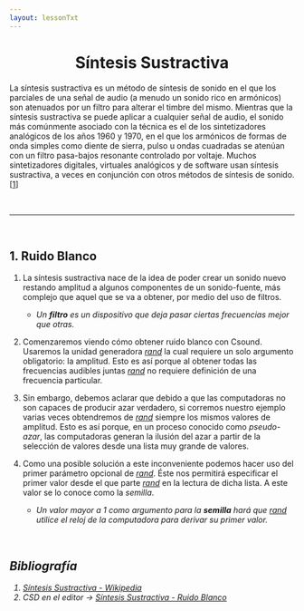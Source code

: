 ```yaml
---
layout: lessonTxt
---
```


# <center> Síntesis Sustractiva </center>


La síntesis sustractiva es un método de síntesis de sonido en el que los parciales de una señal de audio (a menudo un sonido rico en armónicos) son atenuados por un filtro para alterar el timbre del mismo. Mientras que la síntesis sustractiva se puede aplicar a cualquier señal de audio, el sonido más comúnmente asociado con la técnica es el de los sintetizadores analógicos de los años 1960 y 1970, en el que los armónicos de formas de onda simples como diente de sierra, pulso u ondas cuadradas se atenúan con un filtro pasa-bajos resonante controlado por voltaje. Muchos sintetizadores digitales, virtuales analógicos y de software usan síntesis sustractiva, a veces en conjunción con otros métodos de síntesis de sonido. [<a href="https://es.wikipedia.org/wiki/S%C3%ADntesis_substractiva">1</a>]

<br>
<hr>
<br>

## 1. Ruido Blanco

1. La síntesis sustractiva nace de la idea de poder crear un sonido nuevo restando amplitud a algunos componentes de un sonido-fuente, más complejo que aquel que se va a obtener, por medio del uso de filtros. 

      - <i>Un <b>filtro</b> es un dispositivo que deja pasar ciertas frecuencias mejor que otras.</i>

2. Comenzaremos viendo cómo obtener ruido blanco con Csound. Usaremos la unidad generadora <a href="http://www.csounds.com/manual/html/rand.html"><i>rand</i></a> la cual requiere un solo argumento obligatorio: la amplitud. Esto es así porque al obtener todas las frecuencias audibles juntas <a href="http://www.csounds.com/manual/html/rand.html"><i>rand</i></a> no requiere definición de una frecuencia particular.

3. Sin embargo, debemos aclarar que debido a que las computadoras no son capaces de producir azar verdadero, si corremos nuestro ejemplo varias veces obtendremos de <a href="http://www.csounds.com/manual/html/rand.html"><i>rand</i></a> siempre los mismos valores de amplitud. Esto es así porque, en un proceso conocido como <i>pseudo-azar</i>, las computadoras generan la ilusión del azar a partir de la selección de valores desde una lista muy grande de valores.

4. Como una posible solución a este inconveniente podemos hacer uso del primer parámetro opcional de <a href="http://www.csounds.com/manual/html/rand.html"><i>rand</i></a>. Éste nos permitirá especificar el primer valor desde el que parte <a href="http://www.csounds.com/manual/html/rand.html"><i>rand</i></a> en la lectura de dicha lista. A este valor se lo conoce como la <i>semilla</i>.

      - <i>Un valor mayor a 1 como argumento para la <b>semilla</b> hará que <a href="http://www.csounds.com/manual/html/rand.html"><i>rand</i></a> utilice el reloj de la computadora para derivar su primer valor.

<br>

## Bibliografía

1. <a href="https://es.wikipedia.org/wiki/S%C3%ADntesis_substractiva"><i>Síntesis Sustractiva - Wikipedia</i></a>
2. CSD en el editor -> <a href="{{site.baseurl}}/lessons/sintesis_aditiva/side_projects/sintesis_sustractiva/Introduccion.csd">Síntesis Sustractiva - Ruido Blanco</a>

<br>
